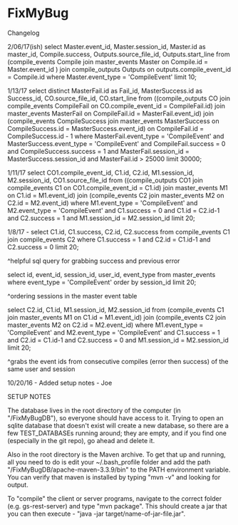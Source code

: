 # FixMyBug
Changelog

2/06/17(ish)
select Master.event_id, Master.session_id, Master.id as master_id, Compile.success, Outputs.source_file_id, Outputs.start_line from
(compile_events Compile join master_events Master on Compile.id = Master.event_id )
join compile_outputs Outputs on outputs.compile_event_id = Compile.id
where Master.event_type = 'CompileEvent' limit 10;

1/13/17
select distinct MasterFail.id as Fail_id, MasterSuccess.id as Success_id, CO.source_file_id, CO.start_line from
((compile_outputs CO join compile_events CompileFail on CO.compile_event_id = CompileFail.id)
join master_events MasterFail on CompileFail.id = MasterFail.event_id) 
join (compile_events CompileSuccess join master_events MasterSuccess on CompileSuccess.id = MasterSuccess.event_id) on CompileFail.id = CompileSuccess.id - 1
where MasterFail.event_type = 'CompileEvent' and MasterSuccess.event_type = 'CompileEvent'
and CompileFail.success = 0 and CompileSuccess.success = 1
and MasterFail.session_id = MasterSuccess.session_id and MasterFail.id > 25000 limit 30000;

1/11/17
select CO1.compile_event_id, C1.id, C2.id, M1.session_id, M2.session_id, CO1.source_file_id from ((compile_outputs CO1 join compile_events C1 on CO1.compile_event_id = C1.id) join master_events M1 on C1.id = M1.event_id) join (compile_events C2 join master_events M2 on C2.id = M2.event_id) where M1.event_type = 'CompileEvent' and M2.event_type = 'CompileEvent' and C1.success = 0 and C1.id = C2.id-1 and C2.success = 1 and M1.session_id = M2.session_id limit 20;

1/8/17 - select C1.id, C1.success, C2.id, C2.success from compile_events C1 join compile_events C2 where C1.success = 1 and C2.id = C1.id-1 and C2.success = 0 limit 20;

^helpful sql query for grabbing success and previous error

select id, event_id, session_id, user_id, event_type from master_events where event_type = 'CompileEvent' order by session_id limit 20;

^ordering sessions in the master event table

select C2.id, C1.id, M1.session_id, M2.session_id from (compile_events C1 join master_events M1 on C1.id = M1.event_id) join (compile_events C2 join master_events M2 on C2.id = M2.event_id) where M1.event_type = 'CompileEvent' and M2.event_type = 'CompileEvent' and C1.success = 1 and C2.id = C1.id-1 and C2.success = 0 and M1.session_id = M2.session_id limit 20;

^grabs the event ids from consecutive compiles (error then success) of the same user and session


10/20/16 - Added setup notes - Joe

SETUP NOTES

The database lives in the root directory of the computer (in "/FixMyBugDB"), so everyone should have access to it. Trying to open an sqlite database that doesn't exist will create a new database, so there are a few TEST_DATABASEs running around; they are empty, and if you find one (especially in the git repo), go ahead and delete it.

Also in the root directory is the Maven archive. To get that up and running, all you need to do is edit your ~/.bash_profile folder and add the path "/FixMyBugDB/apache-maven-3.3.9/bin" to the PATH environment variable. You can verify that maven is installed by typing "mvn -v" and looking for output.

To "compile" the client or server programs, navigate to the correct folder (e.g. gs-rest-server) and type "mvn package". This should create a jar that you can then execute - "java -jar target/name-of-jar-file.jar".

